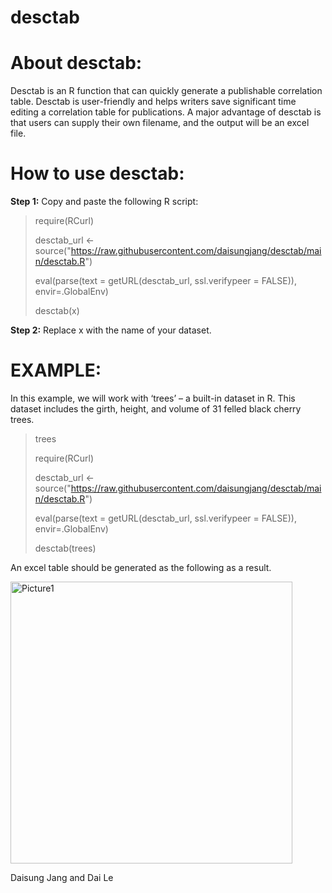 # desctab

# About desctab:
Desctab is an R function that can quickly generate a publishable correlation table. Desctab is user-friendly and helps writers save significant time editing a correlation table for publications. A major advantage of desctab is that users can supply their own filename, and the output will be an excel file. 

# How to use desctab:
**Step 1:** Copy and paste the following R script:

> require(RCurl)
> 
> desctab_url <-source("https://raw.githubusercontent.com/daisungjang/desctab/main/desctab.R")
> 
> eval(parse(text = getURL(desctab_url, ssl.verifypeer = FALSE)), envir=.GlobalEnv)
> 
> desctab(x)
 
**Step 2:** Replace x with the name of your dataset.

# EXAMPLE:
In this example, we will work with ‘trees’  – a built-in dataset in R. This dataset includes the girth, height, and volume of 31 felled black cherry trees.

> trees 
> 
> require(RCurl)
> 
> desctab_url <- source("https://raw.githubusercontent.com/daisungjang/desctab/main/desctab.R")
> 
> eval(parse(text = getURL(desctab_url, ssl.verifypeer = FALSE)), envir=.GlobalEnv)
> 
> desctab(trees)

An excel table should be generated as the following as a result.

<img width="451" alt="Picture1" src="https://user-images.githubusercontent.com/105834006/182022454-360d80a0-1809-43e2-bc17-19ca046b5bbd.png">

Daisung Jang and Dai Le
